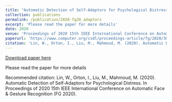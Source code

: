 ```yaml
---
title: "Automatic Detection of Self-Adaptors for Psychological Distress"
collection: publications
permalink: /publication/2020-fg20_adaptors
excerpt: 'Please read the paper for more details'
date: 2020
venue: 'Proceedings of 2020 15th IEEE International Conference on Automatic Face &amp; Gesture Recognition (FG 2020)'
paperurl: 'https://www.computer.org/csdl/proceedings-article/fg/2020/307900a214/1kecI2z8ccU'
citation: 'Lin, W., Orton, I., Liu, M., Mahmoud, M. (2020). Automatic Detection of Self-Adaptors for Psychological Distress. In Proceedings of 2020 15th IEEE International Conference on Automatic Face &amp; Gesture Recognition (FG 2020).'
---
```


<a href='https://www.computer.org/csdl/proceedings-article/fg/2020/307900a214/1kecI2z8ccU'>Download paper here</a>

Please read the paper for more details

Recommended citation: Lin, W., Orton, I., Liu, M., Mahmoud, M. (2020). Automatic Detection of Self-Adaptors for Psychological Distress. In Proceedings of 2020 15th IEEE International Conference on Automatic Face & Gesture Recognition (FG 2020).
